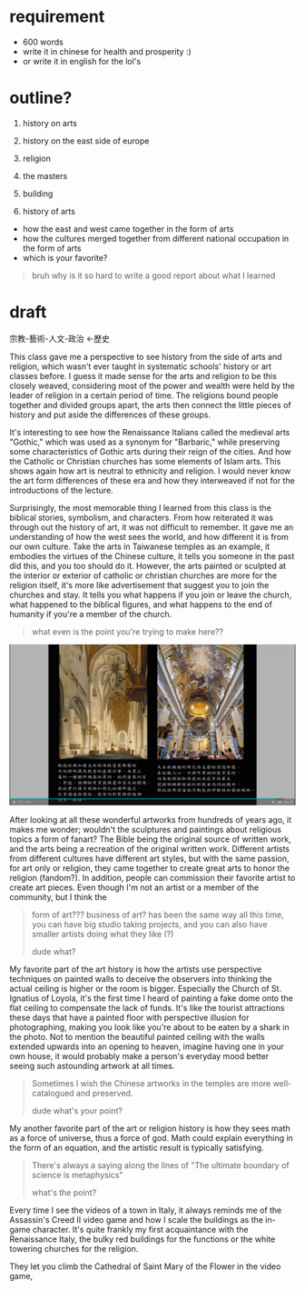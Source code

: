 # requirement

- 600 words
- write it in chinese for health and prosperity :)
- or write it in english for the lol's

# outline?

1. history on arts
2. history on the east side of europe

1. religion
2. the masters
3. building
4. history of arts

- how the east and west came together in the form of arts
- how the cultures merged together from different national occupation in the form of arts 
- which is your favorite?

> bruh why is it so hard to write a good report about what I learned

# draft

宗教-藝術-人文-政治 <-歷史

This class gave me a perspective to see history from the side of arts and religion, which wasn't ever taught in systematic schools' history or art classes before. I guess it made sense for the arts and religion to be this closely weaved, considering most of the power and wealth were held by the leader of religion in a certain period of time. The religions bound people together and divided groups apart, the arts then connect the little pieces of history and put aside the differences of these groups. 

It's interesting to see how the Renaissance Italians called the medieval arts "Gothic," which was used as a synonym for "Barbaric," while preserving some characteristics of Gothic arts during their reign of the cities. And how the Catholic or Christian churches has some elements of Islam arts. This shows again how art is neutral to ethnicity and religion. I would never know the art form differences of these era and how they interweaved if not for the introductions of the lecture.

Surprisingly, the most memorable thing I learned from this class is the biblical stories, symbolism, and characters. From how reiterated it was through out the history of art, it was not difficult to remember. It gave me an understanding of how the west sees the world, and how different it is from our own culture. Take the arts in Taiwanese temples as an example, it embodies the virtues of the Chinese culture, it tells you someone in the past did this, and you too should do it. However, the arts painted or sculpted at the interior or exterior of catholic or christian churches are more for the religion itself, it's more like advertisement that suggest you to join the churches and stay. It tells you what happens if you join or leave the church, what happened to the biblical figures, and what happens to the end of humanity if you're a member of the church.
> what even is the point you're trying to make here??

![alt text](image.png)

After looking at all these wonderful artworks from hundreds of years ago, it makes me wonder; wouldn't the sculptures and paintings about religious topics a form of fanart? The Bible being the original source of written work, and the arts being a recreation of the original written work. Different artists from different cultures have different art styles, but with the same passion, for art only or religion, they came together to create great arts to honor the religion (fandom?). In addition, people can commission their favorite artist to create art pieces. Even though I'm not an artist or a member of the community, but I think the 
> form of art??? business of art? has been the same way all this time, you can have big studio taking projects, and you can also have smaller artists doing what they like (?)
> 
> dude what?

My favorite part of the art history is how the artists use perspective techniques on painted walls to deceive the observers into thinking the actual ceiling is higher or the room is bigger. Especially the Church of St. Ignatius of Loyola, it's the first time I heard of painting a fake dome onto the flat ceiling to compensate the lack of funds. It's like the tourist attractions these days that have a painted floor with perspective illusion for photographing, making you look like you're about to be eaten by a shark in the photo. Not to mention the beautiful painted ceiling with the walls extended upwards into an opening to heaven, imagine having one in your own house, it would probably make a person's everyday mood better seeing such astounding artwork at all times.

> Sometimes I wish the Chinese artworks in the temples are more well-catalogued and preserved.
>
> dude what's your point?

My another favorite part of the art or religion history is how they sees math as a force of universe, thus a force of god. Math could explain everything in the form of an equation, and the artistic result is typically satisfying. 

> There's always a saying along the lines of "The ultimate boundary of science is metaphysics"
>
> what's the point?

Every time I see the videos of a town in Italy, it always reminds me of the Assassin's Creed II video game and how I scale the buildings as the in-game character. It's quite frankly my first acquaintance with the Renaissance Italy, the bulky red buildings for the functions or the white towering churches for the religion.

They let you climb the Cathedral of Saint Mary of the Flower in the video game, 